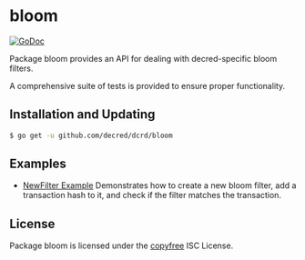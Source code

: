bloom
=====

[![GoDoc](http://img.shields.io/badge/godoc-reference-blue.svg)](http://godoc.org/github.com/decred/dcrd/bloom)

Package bloom provides an API for dealing with decred-specific bloom filters.

A comprehensive suite of tests is provided to ensure proper functionality.

## Installation and Updating

```bash
$ go get -u github.com/decred/dcrd/bloom
```

## Examples

* [NewFilter Example](https://godoc.org/github.com/decred/dcrd/bloom#example-package--NewFilter)
  Demonstrates how to create a new bloom filter, add a transaction hash to it,
  and check if the filter matches the transaction.

## License

Package bloom is licensed under the [copyfree](http://copyfree.org) ISC
License.
